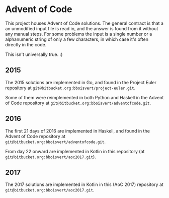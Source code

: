 # Advent of Code

This project houses Advent of Code solutions. The general contract is
that a an unmodified input file is read in, and the answer is found from
it without any manual steps. For some problems the input is a single number
or a alphanumeric string of only a few characters, in which case it's often
directly in the code.

This isn't universally true. :)

## 2015

The 2015 solutions are implemented in Go, and found in the Project Euler
repository at `git@bitbucket.org:bboisvert/project-euler.git`.

Some of them were reimplemented in both Python and Haskell in the Advent of
Code repository at `git@bitbucket.org:bboisvert/adventofcode.git`.

## 2016

The first 21 days of 2016 are implemented in Haskell, and found in the Advent
of Code repository at `git@bitbucket.org:bboisvert/adventofcode.git`.

From day 22 onward are implemented in Kotlin in this repository (at
`git@bitbucket.org:bboisvert/aoc2017.git`).

## 2017

The 2017 solutions are implemented in Kotlin in this (AoC 2017) repository
at `git@bitbucket.org:bboisvert/aoc2017.git`.
